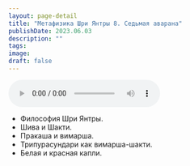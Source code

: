 ```yaml
---
layout: page-detail
title: "Метафизика Шри Янтры 8. Седьмая аварана"
publishDate: 2023.06.03
description: ""
tags:
image:
draft: false
---
```


<audio title="2023.06.03 - Метафизика Шри Янтры 8. Седьмая аварана.mp3" src="https://filer-api.advayta.org/v1.0/public/files/74747" controls=""></audio>

* Философия Шри Янтры.
* Шива и Шакти.
* Пракаша и вимарша.
* Трипурасундари как вимарша-шакти.
* Белая и красная капли.

  
